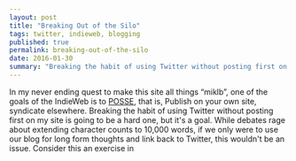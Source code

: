 ```yaml
---
layout: post
title: "Breaking Out of the Silo"
tags: twitter, indieweb, blogging
published: true
permalink: breaking-out-of-the-silo
date: 2016-01-30
summary: "Breaking the habit of using Twitter without posting first on my site is going to be a hard one, but it's a goal."
---
```


In my never ending quest to make this site all things “miklb”, one of the goals of the IndieWeb is to [POSSE](http://indiewebcamp.com/POSSE), that is, Publish on your own site, syndicate elsewhere. Breaking the habit of using Twitter without posting first on my site is going to be a hard one, but it's a goal. While debates rage about extending character counts to 10,000 words, if we only were to use our blog for long form thoughts and link back to Twitter, this wouldn't be an issue. Consider this an exercise in

<a href="https://brid.gy/publish/twitter"></a>
